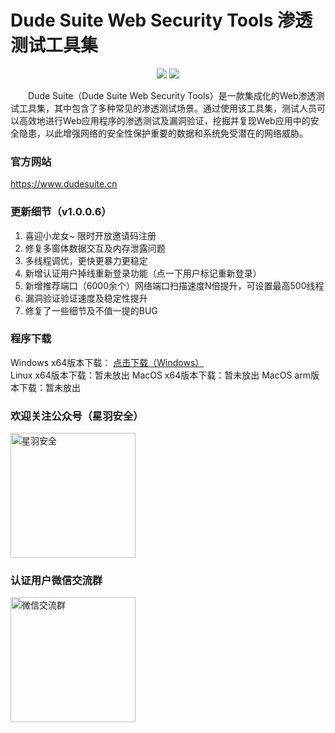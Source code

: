 # Dude Suite Web Security Tools 渗透测试工具集

<p align="center">
    <img src="https://github.com/user-attachments/assets/7d607bc7-be06-4c79-ba58-e318f7be1cbd"> 
    <img src="https://github.com/user-attachments/assets/a4f53275-5126-40b2-8dad-344058858f42"> 
</p>

&emsp;&emsp;Dude Suite（Dude Suite Web Security Tools）是一款集成化的Web渗透测试工具集，其中包含了多种常见的渗透测试场景。通过使用该工具集，测试人员可以高效地进行Web应用程序的渗透测试及漏洞验证，挖掘并复现Web应用中的安全隐患，以此增强网络的安全性保护重要的数据和系统免受潜在的网络威胁。

### 官方网站

https://www.dudesuite.cn 

### 更新细节（v1.0.0.6）

1. 喜迎小龙女~ 限时开放邀请码注册
2. 修复多窗体数据交互及内存泄露问题
3. 多线程调优，更快更暴力更稳定
4. 新增认证用户掉线重新登录功能（点一下用户标记重新登录）
5. 新增推荐端口（6000余个）网络端口扫描速度N倍提升，可设置最高500线程
6. 漏洞验证验证速度及稳定性提升
7. 修复了一些细节及不值一提的BUG

### 程序下载

Windows x64版本下载： [点击下载（Windows）](https://github.com/x364e3ab6/DudeSuite/releases/download/v1.0.0.6/DudeSuite_v1.0.0.6_win_x64.zip)   
Linux x64版本下载：暂未放出 
MacOS x64版本下载：暂未放出 
MacOS arm版本下载：暂未放出 

### 欢迎关注公众号（星羽安全）
<img src="https://github.com/user-attachments/assets/c9ceb0f4-1f94-44c3-9a4c-545952af0385" alt="星羽安全" style="width:200px;">

### 认证用户微信交流群
<img src="https://github.com/user-attachments/assets/573b5e0d-0cc8-4abf-81f9-21e3b5af1364" alt="微信交流群" style="width:200px;">

